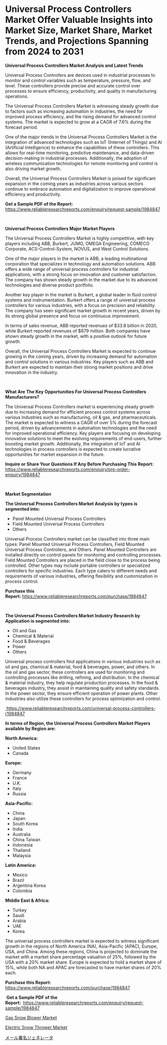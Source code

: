<p><h1>Universal Process Controllers Market Offer Valuable Insights into Market Size, Market Share, Market Trends, and Projections Spanning from 2024 to 2031</h1></p><p><strong>Universal Process Controllers Market Analysis and Latest Trends</strong></p>
<p><p>Universal Process Controllers are devices used in industrial processes to monitor and control variables such as temperature, pressure, flow, and level. These controllers provide precise and accurate control over processes to ensure efficiency, productivity, and quality in manufacturing operations.</p><p>The Universal Process Controllers Market is witnessing steady growth due to factors such as increasing automation in industries, the need for improved process efficiency, and the rising demand for advanced control systems. The market is expected to grow at a CAGR of 7.6% during the forecast period.</p><p>One of the major trends in the Universal Process Controllers Market is the integration of advanced technologies such as IoT (Internet of Things) and AI (Artificial Intelligence) to enhance the capabilities of these controllers. This allows for real-time monitoring, predictive maintenance, and data-driven decision-making in industrial processes. Additionally, the adoption of wireless communication technologies for remote monitoring and control is also driving market growth.</p><p>Overall, the Universal Process Controllers Market is poised for significant expansion in the coming years as industries across various sectors continue to embrace automation and digitalization to improve operational efficiency and productivity.</p></p>
<p><strong>Get a Sample PDF of the Report:&nbsp;</strong> <a href="https://www.reliableresearchreports.com/enquiry/request-sample/1984847">https://www.reliableresearchreports.com/enquiry/request-sample/1984847</a></p>
<p>&nbsp;</p>
<p><strong>Universal Process Controllers Major Market Players</strong></p>
<p><p>The Universal Process Controllers Market is highly competitive, with key players including ABB, Burkert, JUMO, OMEGA Engineering, COMECO Corporate, ACS-Control-System, NOVUS, and West Control Solutions.</p><p>One of the major players in the market is ABB, a leading multinational corporation that specializes in technology and automation solutions. ABB offers a wide range of universal process controllers for industrial applications, with a strong focus on innovation and customer satisfaction. The company has shown steady growth in the market due to its advanced technologies and diverse product portfolio.</p><p>Another key player in the market is Burkert, a global leader in fluid control systems and instrumentation. Burkert offers a range of universal process controllers for various industries, with a focus on precision and reliability. The company has seen significant market growth in recent years, driven by its strong global presence and focus on continuous improvement.</p><p>In terms of sales revenue, ABB reported revenues of $33.8 billion in 2020, while Burkert reported revenues of $679 million. Both companies have shown steady growth in the market, with a positive outlook for future growth.</p><p>Overall, the Universal Process Controllers Market is expected to continue growing in the coming years, driven by increasing demand for automation and control solutions in various industries. Key players such as ABB and Burkert are expected to maintain their strong market positions and drive innovation in the industry.</p></p>
<p>&nbsp;</p>
<p><strong>What Are The Key Opportunities For Universal Process Controllers Manufacturers?</strong></p>
<p><p>The Universal Process Controllers market is experiencing steady growth due to increasing demand for efficient process control systems across various industries such as manufacturing, oil & gas, and pharmaceuticals. The market is expected to witness a CAGR of over 5% during the forecast period, driven by advancements in automation technologies and the need for improved operational efficiency. Key players are focusing on developing innovative solutions to meet the evolving requirements of end-users, further boosting market growth. Additionally, the integration of IoT and AI technologies in process controllers is expected to create lucrative opportunities for market expansion in the future.</p></p>
<p><strong>Inquire or Share Your Questions If Any Before Purchasing This Report:</strong> <a href="https://www.reliableresearchreports.com/enquiry/pre-order-enquiry/1984847">https://www.reliableresearchreports.com/enquiry/pre-order-enquiry/1984847</a></p>
<p>&nbsp;</p>
<p><strong>Market Segmentation</strong></p>
<p><strong>The Universal Process Controllers Market Analysis by types is segmented into:</strong></p>
<p><ul><li>Panel Mounted Universal Process Controllers</li><li>Field Mounted Universal Process Controllers</li><li>Others</li></ul></p>
<p><p>Universal Process Controllers market can be classified into three main types: Panel Mounted Universal Process Controllers, Field Mounted Universal Process Controllers, and Others. Panel Mounted Controllers are installed directly on control panels for monitoring and controlling processes. Field Mounted Controllers are placed in the field close to the process being controlled. Other types may include portable controllers or specialized controllers for specific industries. Each type caters to different needs and requirements of various industries, offering flexibility and customization in process control.</p></p>
<p><strong>Purchase this Report:&nbsp;</strong><a href="https://www.reliableresearchreports.com/purchase/1984847">https://www.reliableresearchreports.com/purchase/1984847</a></p>
<p>&nbsp;</p>
<p><strong>The Universal Process Controllers Market Industry Research by Application is segmented into:</strong></p>
<p><ul><li>Oil and Gas</li><li>Chemical & Material</li><li>Food & Beverages</li><li>Power</li><li>Others</li></ul></p>
<p><p>Universal process controllers find applications in various industries such as oil and gas, chemical & material, food & beverages, power, and others. In the oil and gas sector, these controllers are used for monitoring and controlling processes like drilling, refining, and distribution. In the chemical & material industry, they help regulate production processes. In the food & beverages industry, they assist in maintaining quality and safety standards. In the power sector, they ensure efficient operation of power plants. Other industries also utilize these controllers for process optimization and control.</p></p>
<p><a href="https://www.reliableresearchreports.com/universal-process-controllers-r1984847">&nbsp;https://www.reliableresearchreports.com/universal-process-controllers-r1984847</a></p>
<p><strong>In terms of Region, the Universal Process Controllers Market Players available by Region are:</strong></p>
<p>
    <p> <strong> North America: </strong>
        <ul>
            <li>United States</li>
            <li>Canada</li>
        </ul>
        </p> 
    <p> <strong> Europe: </strong>
        <ul>
            <li>Germany</li>
            <li>France</li>
            <li>U.K.</li>
            <li>Italy</li>
            <li>Russia</li>
        </ul>
        </p> 
    <p> <strong> Asia-Pacific: </strong>
        <ul>
            <li>China</li>
            <li>Japan</li>
            <li>South Korea</li>
            <li>India</li>
            <li>Australia</li>
            <li>China Taiwan</li>
            <li>Indonesia</li>
            <li>Thailand</li>
            <li>Malaysia</li>
        </ul>
        </p> 
    <p> <strong> Latin America: </strong>
        <ul>
            <li>Mexico</li>
            <li>Brazil</li>
            <li>Argentina Korea</li>
            <li>Colombia</li>
        </ul>
        </p> 
    <p> <strong> Middle East & Africa: </strong>
        <ul>
            <li>Turkey</li>
            <li>Saudi</li>
            <li>Arabia</li>
            <li>UAE</li>
            <li>Korea</li>
        </ul>
    </p>
    </p>
<p><p>The universal process controllers market is expected to witness significant growth in the regions of North America (NA), Asia-Pacific (APAC), Europe, USA, and China. Among these regions, China is projected to dominate the market with a market share percentage valuation of 25%, followed by the USA with a 20% market share. Europe is expected to hold a market share of 15%, while both NA and APAC are forecasted to have market shares of 20% each.</p></p>
<p><strong>Purchase this Report: </strong><a href="https://www.reliableresearchreports.com/purchase/1984847">https://www.reliableresearchreports.com/purchase/1984847</a></p>
<p>&nbsp;<strong>Get a Sample PDF of the Report:&nbsp;&nbsp;</strong><a href="https://www.reliableresearchreports.com/enquiry/request-sample/1984847">https://www.reliableresearchreports.com/enquiry/request-sample/1984847</a></p>
<p><strong></strong></p>
<p><p><a href="https://github.com/BryceTownsendr/Market-Research-Report-List-5/blob/main/gas-snow-blower-market.md">Gas Snow Blower Market</a></p><p><a href="https://github.com/caicuccucga/Market-Research-Report-List-1/blob/main/electric-snow-thrower-market.md">Electric Snow Thrower Market</a></p><p><a href="https://github.com/AbigaleHuel/Market-Research-Report-List-1/blob/main/2522540158359.md">メール署名ジェネレータ</a></p></p>